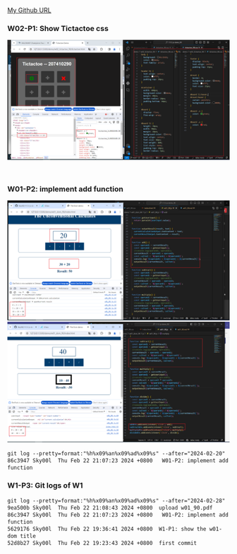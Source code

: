 [My Github URL](https://github.com/Sky00l/1112-js-demo_90.git)

### W02-P1: Show Tictactoe css

![](w02-p1.png)

```


```

### W01-P2: implement add function

![](w01-p2.png)
![](w01-p3-1.png)

```
git log --pretty=format:"%h%x09%an%x09%ad%x09%s" --after="2024-02-20"
86c3947 Sky00l  Thu Feb 22 21:07:23 2024 +0800   W01-P2: implement add function

```

### W1-P3: Git logs of W1

```
git log --pretty=format:"%h%x09%an%x09%ad%x09%s" --after="2024-02-28"
9ea500b Sky00l  Thu Feb 22 21:08:43 2024 +0800  upload w01_90.pdf
86c3947 Sky00l  Thu Feb 22 21:07:23 2024 +0800   W01-P2: implement add function
5629176 Sky00l  Thu Feb 22 19:36:41 2024 +0800  W1-P1: show the w01-dom title
52d8b27 Sky00l  Thu Feb 22 19:23:43 2024 +0800  first commit

```
